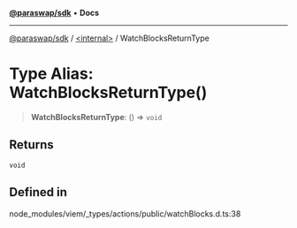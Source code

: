 [**@paraswap/sdk**](../../README.md) • **Docs**

***

[@paraswap/sdk](../../globals.md) / [\<internal\>](../README.md) / WatchBlocksReturnType

# Type Alias: WatchBlocksReturnType()

> **WatchBlocksReturnType**: () => `void`

## Returns

`void`

## Defined in

node\_modules/viem/\_types/actions/public/watchBlocks.d.ts:38
